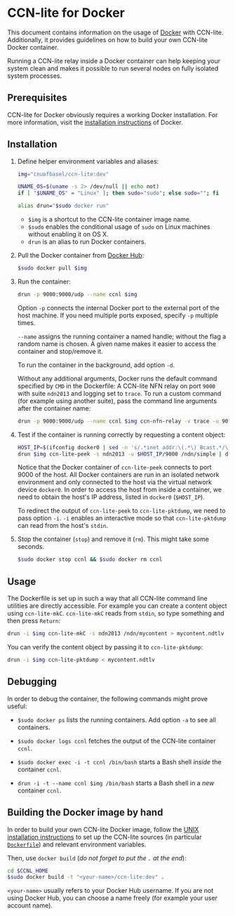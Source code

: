 # CCN-lite for Docker

This document contains information on the usage of
[Docker](https://www.docker.com/) with CCN-lite. Additionally, it provides
guidelines on how to build your own CCN-lite Docker container.

Running a CCN-lite relay inside a Docker container can help keeping your system
clean and makes it possible to run several nodes on fully isolated system
processes.



## Prerequisites

CCN-lite for Docker obviously requires a working Docker installation. For more
information, visit the
[installation instructions](https://docs.docker.com/installation/) of Docker.



## Installation

1.  Define helper environment variables and aliases:

    ```bash
    img="cnuofbasel/ccn-lite:dev"

    UNAME_OS=$(uname -s 2> /dev/null || echo not)
    if [ "$UNAME_OS" = "Linux" ]; then sudo="sudo"; else sudo=""; fi

    alias drun="$sudo docker run"
    ```

     - `$img` is a shortcut to the CCN-lite container image name.
     - `$sudo` enables the conditional usage of `sudo` on Linux machines without
       enabling it on OS X.
     - `drun` is an alias to run Docker containers.

2.  Pull the Docker container from [Docker Hub](https://registry.hub.docker.com/u/cnuofbasel/ccn-lite/):

    ```bash
    $sudo docker pull $img
    ```

3.  Run the container:

    ```bash
    drun -p 9000:9000/udp --name ccnl $img
    ```

    Option `-p` connects the internal Docker port to the external port of the
    host machine. If you need multiple ports exposed, specify `-p` multiple
    times.

    `--name` assigns the running container a named handle; without the flag a
    random name is chosen. A given name makes it easier to access the container
    and stop/remove it.

    To run the container in the background, add option `-d`.

    Without any additional arguments, Docker runs the default command specified
    by `CMD` in the Dockerfile: A CCN-lite NFN relay on port `9000` with suite
    `ndn2013` and logging set to `trace`. To run a custom command (for example
    using another suite), pass the command line arguments after the container
    name:

    ```bash
    drun -p 9000:9000/udp --name ccnl $img ccn-nfn-relay -v trace -u 9000 -d test/cistlv -s cisco2015
    ```

4.  Test if the container is running correctly by requesting a content object:

    ```bash
    HOST_IP=$(ifconfig docker0 | sed -n 's/.*inet addr:\(.*\) Bcast.*/\1/p')
    drun $img ccn-lite-peek -s ndn2013 -u $HOST_IP/9000 /ndn/simple | drun -i $img ccn-lite-pktdump
    ```

    Notice that the Docker container of `ccn-lite-peek` connects to port 9000 of the host. All Docker containers are run in an isolated network environment and only connected to the host via the virtual network device `docker0`. In order to access the host from inside a container, we need to obtain the host's IP address, listed in `docker0` (`$HOST_IP`).

    To redirect the output of `ccn-lite-peek` to `ccn-lite-pktdump`, we need to pass option `-i`. `-i` enables an interactive mode so that `ccn-lite-pktdump` can read from the host's `stdin`.

5.  Stop the container (`stop`) and remove it (`rm`). This might take some seconds.

    ```bash
    $sudo docker stop ccnl && $sudo docker rm ccnl
    ```



## Usage

The Dockerfile is set up in such a way that all CCN-lite command line utilities are directly accessible. For example you can create a content object using `ccn-lite-mkC`. `ccn-lite-mkC` reads from `stdin`, so type something and then press `Return`:

```bash
drun -i $img ccn-lite-mkC -s ndn2013 /ndn/mycontent > mycontent.ndtlv
```

You can verify the content object by passing it to `ccn-lite-pktdump`:

```bash
drun -i $img ccn-lite-pktdump < mycontent.ndtlv
```



## Debugging

In order to debug the container, the following commands might prove useful:

-  `$sudo docker ps` lists the running containers. Add option `-a` to see all
   containers.

-  `$sudo docker logs ccnl` fetches the output of the CCN-lite container `ccnl`.

-  `$sudo docker exec -i -t ccnl /bin/bash` starts a Bash shell *inside* the
   container `ccnl`.

-  `drun -i -t --name ccnl $img /bin/bash` starts a Bash shell in a *new* container `ccnl`.



## Building the Docker image by hand

In order to build your own CCN-lite Docker image, follow the [UNIX installation instructions](README-unix.md) to set up the CCN-lite sources (in particular [`Dockerfile`](../Dockerfile)) and relevant environment variables.

Then, use `docker build` (*do not forget to put the `.` at the end*):

```bash
cd $CCNL_HOME
$sudo docker build -t "<your-name>/ccn-lite:dev" .
```

`<your-name>` usually refers to your Docker Hub username. If you are not using Docker Hub, you can choose a name freely (for
example your user account name).

